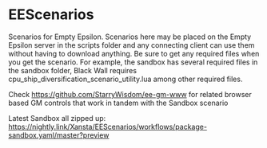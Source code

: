 # EEScenarios
Scenarios for Empty Epsilon.
Scenarios here may be placed on the Empty Epsilon server in the scripts folder and any connecting client can use them without having to download anything. Be sure to get any required files when you get the scenario. For example, the sandbox has several required files in the sandbox folder, Black Wall requires cpu_ship_diversification_scenario_utility.lua among other required files.

Check https://github.com/StarryWisdom/ee-gm-www for related browser based GM controls that work in tandem with the Sandbox scenario

Latest Sandbox all zipped up:
https://nightly.link/Xansta/EEScenarios/workflows/package-sandbox.yaml/master?preview
